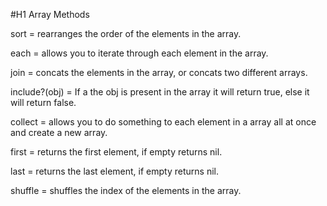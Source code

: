 #H1 Array Methods

sort = rearranges the order of the elements in the array.

each = allows you to iterate through each element in the array.

join = concats the elements in the array, or concats two different arrays.

include?(obj) = If a the obj is present in the array it will return true, else it will return false.

collect = allows you to do something to each element in a array all at once and create a new array.

first = returns the first element, if empty returns nil.

last = returns the last element, if empty returns nil.

shuffle = shuffles the index of the elements in the array.
